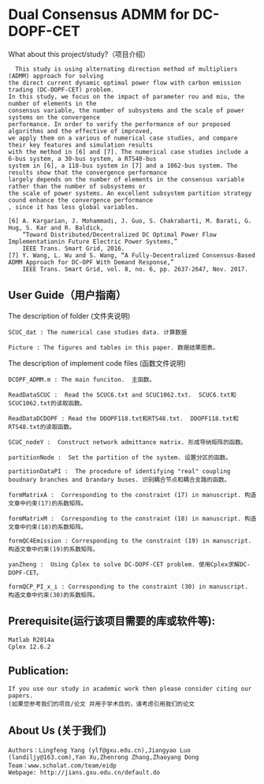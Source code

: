 ﻿Dual Consensus ADMM for DC-DOPF-CET
================

What about this project/study?（项目介绍）

      This study is using alternating direction method of multipliers (ADMM) approach for solving 
    the direct current dynamic optimal power flow with carbon emission trading (DC-DOPF-CET) problem.
    In this study, we focus on the impact of parameter rou and miu, the number of elements in the 
    consensus variable, the number of subsystems and the scale of power systems on the convergence 
    performance. In order to verify the performance of our proposed algorithms and the effective of improved,
    we apply them on a various of numerical case studies, and compare their key features and simulation results
    with the method in [6] and [7]. The numerical case studies include a 6-bus system, a 30-bus system, a RTS48-bus
    system in [6], a 118-bus system in [7] and a 1062-bus system. The results show that the convergence performance
    largely depends on the number of elements in the consensus variable rather than the number of subsystems or
    the scale of power systems. An excellent subsystem partition strategy cound enhance the convergence performance
    , since it has less global variables.

    [6] A. Kargarian, J. Mohammadi, J. Guo, S. Chakrabarti, M. Barati, G. Hug, S. Kar and R. Baldick, 
        “Toward Distributed/Decentralized DC Optimal Power Flow Implementationin Future Electric Power Systems,”
        IEEE Trans. Smart Grid, 2016.
    [7] Y. Wang, L. Wu and S. Wang, “A Fully-Decentralized Consensus-Based ADMM Approach for DC-OPF With Demand Response,”
        IEEE Trans. Smart Grid, vol. 8, no. 6, pp. 2637-2647, Nov. 2017.


User Guide（用户指南）
-----------

The description of folder (文件夹说明)

    SCUC_dat : The numerical case studies data. 计算数据 

    Picture : The figures and tables in this paper. 数据结果图表。




The description of implement code files  (函数文件说明)

    DCOPF_ADMM.m : The main funciton.  主函数。

    ReadDataSCUC :  Read the SCUC6.txt and SCUC1062.txt.  SCUC6.txt和SCUC1062.txt的读取函数。

    ReadDataDCDOPF : Read the DDOPF118.txt和RTS48.txt.  DDOPF118.txt和RTS48.txt的读取函数。

    SCUC_nodeY :  Construct network admittance matrix. 形成导纳矩阵的函数。

    partitionNode :  Set the partition of the system. 设置分区的函数。

    partitionDataPI :  The procedure of identifying "real" coupling boudnary branches and brandary buses. 识别耦合节点和耦合支路的函数。

    formMatrixA :  Corresponding to the constraint (17) in manuscript. 构造文章中约束(17)的系数矩阵。

    formMatrixM :  Corresponding to the constraint (18) in manuscript. 构造文章中约束(18)的系数矩阵。

    formQC4Emission : Corresponding to the constraint (19) in manuscript.  构造文章中约束(19)的系数矩阵。

    yanZheng :  Using Cplex to solve DC-DOPF-CET problem. 使用Cplex求解DC-DOPF-CET。

    formQCP_PI_x_i : Corresponding to the constraint (30) in manuscript. 构造文章中约束(30)的系数矩阵。





Prerequisite(运行该项目需要的库或软件等):
-----------

    Matlab R2014a
    Cplex 12.6.2




Publication:
-----------
    If you use our study in academic work then please consider citing our papers.
    (如果您参考我们的项目/论文 并用于学术目的，请考虑引用我们的论文




About Us (关于我们)
-----------
    Authors：Lingfeng Yang (ylf@gxu.edu.cn),Jiangyao Luo (landiljy@163.com),Yan Xu,Zhenrong Zhang,Zhaoyang Dong
    Team：www.scholat.com/team/eidp
    Webpage: http://jians.gxu.edu.cn/default.do
